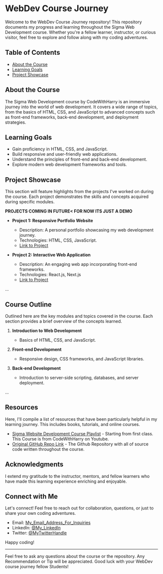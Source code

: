 # WebDev Course Journey

Welcome to the WebDev Course Journey repository! This repository documents my progress and learning throughout the Sigma Web Development course. Whether you're a fellow learner, instructor, or curious visitor, feel free to explore and follow along with my coding adventures.

## Table of Contents

- [About the Course](#Website_Development_Course_By_CodeWithHarry)
- [Learning Goals](#Become_a_FullStackWebDeveloper)
- [Project Showcase](#Projects_Coming_in_Future)

## About the Course

The Sigma Web Development course by CodeWithHarry is an immersive journey into the world of web development. It covers a wide range of topics, from the basics of HTML, CSS, and JavaScript to advanced concepts such as front-end frameworks, back-end development, and deployment strategies.

## Learning Goals

- Gain proficiency in HTML, CSS, and JavaScript.
- Build responsive and user-friendly web applications.
- Understand the principles of front-end and back-end development.
- Explore modern web development frameworks and tools.

## Project Showcase

This section will feature highlights from the projects I've worked on during the course. Each project demonstrates the skills and concepts acquired during specific modules.

**PROJECTS COMING IN FUTURE< FOR NOW ITS JUST A DEMO**
  
- **Project 1: Responsive Portfolio Website**
  - Description: A personal portfolio showcasing my web development journey.
  - Technologies: HTML, CSS, JavaScript.
  - [Link to Project](#)

- **Project 2: Interactive Web Application**
  - Description: An engaging web app incorporating front-end frameworks.
  - Technologies: React.js, Next.js 
  - [Link to Project](#)

...

## Course Outline

Outlined here are the key modules and topics covered in the course. Each section provides a brief overview of the concepts learned.

1. **Introduction to Web Development**
   - Basics of HTML, CSS, and JavaScript.

2. **Front-end Development**
   - Responsive design, CSS frameworks, and JavaScript libraries.

3. **Back-end Development**
   - Introduction to server-side scripting, databases, and server deployment.

...
## Resources

Here, I'll compile a list of resources that have been particularly helpful in my learning journey. This includes books, tutorials, and online courses.

- [Sigma Website Development Course Playlist](youtu.be/tVzUXW6siu0?feature=shared) - Starting from first class. This Course is from CodeWithHarry on Youtube.
- [Original GitHub Repo Link](github.com/CodeWithHarry/Sigma-Web-Dev-Course) - The Github Repository with all of source code written throughout the course.

## Acknowledgments

I extend my gratitude to the instructor, mentors, and fellow learners who have made this learning experience enriching and enjoyable.

## Connect with Me

Let's connect! Feel free to reach out for collaboration, questions, or just to share your own coding adventures.

- Email: [My_Email_Address_For_Inquiries ](mailto:muhammadhassan1806@gmail.com)
- LinkedIn: [@My_LinkedIn](#ComingSoon)
- Twitter: [@MyTwitterHandle](#ComingSoon)

Happy coding!

---

Feel free to ask any questions about the course or the repository. Any Recommendation or Tip will be appreciated. Good luck with your WebDev course journey fellow Students! 

